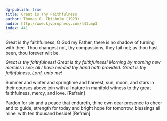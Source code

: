 ```yaml
---
dg-publish: true
title: Great is Thy Faithfulness
author: Thomas O. Chisholm (1923)
audio: http://www.kjvprophecy.com/441.mp3
index: 441
---
```


Great is thy faithfulness, O God my Father,
there is no shadow of turning with thee.
Thou changest not, thy compassions, they fail not;
as thou hast been, thou forever wilt be.

*Great is thy faithfulness!
Great is thy faithfulness!
Morning by morning new mercies I see;
all I have needed thy hand hath provided.
Great is thy faithfulness, Lord, unto me!*

Summer and winter and springtime and harvest,
sun, moon, and stars in their courses above
join with all nature in manifold witness
to thy great faithfulness, mercy, and love. [Refrain]

Pardon for sin and a peace that endureth,
thine own dear presence to cheer and to guide,
strength for today and bright hope for tomorrow,
blessings all mine, with ten thousand beside! [Refrain]